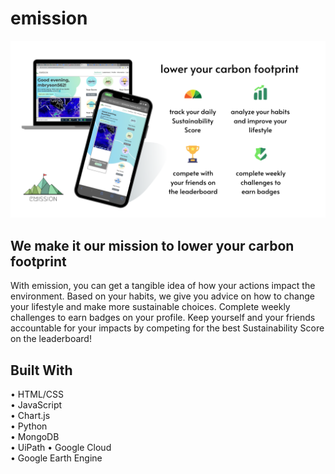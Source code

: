 # emission

![banner](static/images/emissionbanner.png)

## We make it our mission to lower your carbon footprint

With emission, you can get a tangible idea of how your actions impact the environment. Based on your habits, we give you advice on how to change your lifestyle and make more sustainable choices. Complete weekly challenges to earn badges on your profile. Keep yourself and your friends accountable for your impacts by competing for the best Sustainability Score on the leaderboard!

## Built With
• HTML/CSS  
• JavaScript  
• Chart.js  
• Python  
• MongoDB  
• UiPath
• Google Cloud  
• Google Earth Engine  
